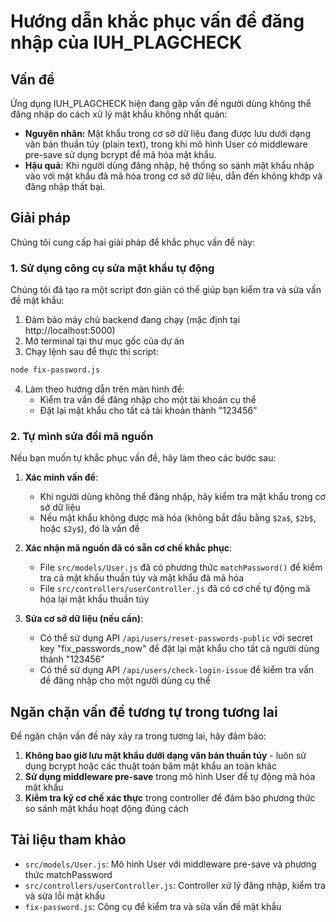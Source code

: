 # Hướng dẫn khắc phục vấn đề đăng nhập của IUH_PLAGCHECK

## Vấn đề

Ứng dụng IUH_PLAGCHECK hiện đang gặp vấn đề người dùng không thể đăng nhập do cách xử lý mật khẩu không nhất quán:

- **Nguyên nhân:** Mật khẩu trong cơ sở dữ liệu đang được lưu dưới dạng văn bản thuần túy (plain text), trong khi mô hình User có middleware pre-save sử dụng bcrypt để mã hóa mật khẩu.
- **Hậu quả:** Khi người dùng đăng nhập, hệ thống so sánh mật khẩu nhập vào với mật khẩu đã mã hóa trong cơ sở dữ liệu, dẫn đến không khớp và đăng nhập thất bại.

## Giải pháp

Chúng tôi cung cấp hai giải pháp để khắc phục vấn đề này:

### 1. Sử dụng công cụ sửa mật khẩu tự động

Chúng tôi đã tạo ra một script đơn giản có thể giúp bạn kiểm tra và sửa vấn đề mật khẩu:

1. Đảm bảo máy chủ backend đang chạy (mặc định tại http://localhost:5000)
2. Mở terminal tại thư mục gốc của dự án
3. Chạy lệnh sau để thực thi script:

```bash
node fix-password.js
```

4. Làm theo hướng dẫn trên màn hình để:
   - Kiểm tra vấn đề đăng nhập cho một tài khoản cụ thể
   - Đặt lại mật khẩu cho tất cả tài khoản thành "123456"

### 2. Tự mình sửa đổi mã nguồn

Nếu bạn muốn tự khắc phục vấn đề, hãy làm theo các bước sau:

1. **Xác minh vấn đề**:
   - Khi người dùng không thể đăng nhập, hãy kiểm tra mật khẩu trong cơ sở dữ liệu
   - Nếu mật khẩu không được mã hóa (không bắt đầu bằng `$2a$`, `$2b$`, hoặc `$2y$`), đó là vấn đề

2. **Xác nhận mã nguồn đã có sẵn cơ chế khắc phục**:
   - File `src/models/User.js` đã có phương thức `matchPassword()` để kiểm tra cả mật khẩu thuần túy và mật khẩu đã mã hóa
   - File `src/controllers/userController.js` đã có cơ chế tự động mã hóa lại mật khẩu thuần túy

3. **Sửa cơ sở dữ liệu (nếu cần)**:
   - Có thể sử dụng API `/api/users/reset-passwords-public` với secret key "fix_passwords_now" để đặt lại mật khẩu cho tất cả người dùng thành "123456"
   - Có thể sử dụng API `/api/users/check-login-issue` để kiểm tra vấn đề đăng nhập cho một người dùng cụ thể

## Ngăn chặn vấn đề tương tự trong tương lai

Để ngăn chặn vấn đề này xảy ra trong tương lai, hãy đảm bảo:

1. **Không bao giờ lưu mật khẩu dưới dạng văn bản thuần túy** - luôn sử dụng bcrypt hoặc các thuật toán băm mật khẩu an toàn khác
2. **Sử dụng middleware pre-save** trong mô hình User để tự động mã hóa mật khẩu
3. **Kiểm tra kỹ cơ chế xác thực** trong controller để đảm bảo phương thức so sánh mật khẩu hoạt động đúng cách

## Tài liệu tham khảo

- `src/models/User.js`: Mô hình User với middleware pre-save và phương thức matchPassword
- `src/controllers/userController.js`: Controller xử lý đăng nhập, kiểm tra và sửa lỗi mật khẩu
- `fix-password.js`: Công cụ để kiểm tra và sửa vấn đề mật khẩu
